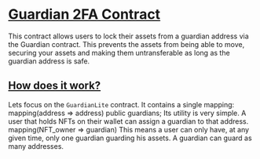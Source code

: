 # <ins>Guardian 2FA Contract</ins>

This contract allows users to lock their assets from a guardian address via the Guardian contract. This prevents the assets from being able to move, securing your assets and making them untransferable as long as the guardian address is safe.

## <ins>How does it work?</ins>
Lets focus on the `GuardianLite` contract. It contains a single mapping:
	mapping(address => address) public guardians;
Its utility is very simple. A user that holds NFTs on their wallet can assign a guardian to that address.
	mapping(NFT_owner => guardian)
This means a user can only have, at any given time, only one guardian guarding his assets. A guardian can guard as many addresses.